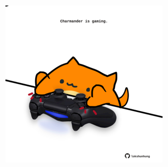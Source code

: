 <!-- built at 01/06/2025, 01:28:59 UTC -->
<p align="center">
  <img width="500" height="500" src="./ReadmeImage.svg">
</p>
